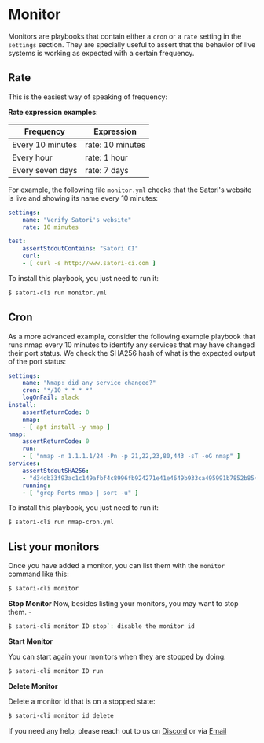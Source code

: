 # Monitor

Monitors are playbooks that contain either a `cron` or a `rate` setting in the `settings` section. They are specially useful to assert that the behavior of live systems is working as expected with a certain frequency.

## Rate

This is the easiest way of speaking of frequency:

**Rate expression examples**:

|Frequency             | Expression       |
|------------------|------------------|
| Every 10 minutes | rate: 10 minutes |
| Every hour       | rate: 1 hour     |
| Every seven days | rate: 7 days     |

For example, the following file `monitor.yml` checks that the Satori's website is live and showing its name every 10 minutes:

```yml
settings:
    name: "Verify Satori's website"
    rate: 10 minutes

test:
    assertStdoutContains: "Satori CI"
    curl:
    - [ curl -s http://www.satori-ci.com ]
```

To install this playbook, you just need to run it:

```sh
$ satori-cli run monitor.yml 
```

## Cron

As a more advanced example, consider the following example playbook that runs nmap every 10 minutes to identify any services that may have changed their port status. We check the SHA256 hash of what is the expected output of the port status:

```yml
settings:
    name: "Nmap: did any service changed?"
    cron: "*/10 * * * *"
    logOnFail: slack
install:
    assertReturnCode: 0
    nmap:
    - [ apt install -y nmap ]
nmap:
    assertReturnCode: 0
    run:
    - [ "nmap -n 1.1.1.1/24 -Pn -p 21,22,23,80,443 -sT -oG nmap" ]
services:
    assertStdoutSHA256:
    - "d34db33f93ac1c149afbf4c8996fb924271e41e4649b933ca495991b7852b854"
    running:
    - [ "grep Ports nmap | sort -u" ]
```

To install this playbook, you just need to run it:

```sh
$ satori-cli run nmap-cron.yml 
```

## List your monitors

Once you have added a monitor, you can list them with the `monitor` command like this:

```sh
$ satori-cli monitor
```

**Stop Monitor**
Now, besides listing your monitors, you may want to stop them. - 

```sh
$ satori-cli monitor ID stop`: disable the monitor id
```

**Start Monitor**

You can start again your monitors when they are stopped by doing:

```sh
$ satori-cli monitor ID run
```

**Delete Monitor**

Delete a monitor id that is on a stopped state:

```sh
$ satori-cli monitor id delete
```

If you need any help, please reach out to us on [Discord](https://discord.gg/F6Uzz7fc2s) or via [Email](mailto:support@satori-ci.com)
